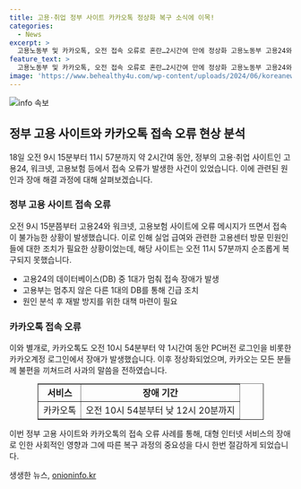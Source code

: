 ```yaml
---
title: 고용·취업 정부 사이트 카카오톡 정상화 복구 소식에 이목!
categories:
  - News
excerpt: >
  고용노동부 및 카카오톡, 오전 접속 오류로 혼란…2시간여 만에 정상화 고용노동부 고용24와 워크넷 등 사이트가 오전 9시 15분쯤부터 오류로 접속이 불가능했으나, 2시간여 만에 복구됐습니다. 데이터베이스(DB) 2대 중 1대가 멈추는 문제로 확인되었지만, 긴급 조치를 통해 정상화됐으며, 원인 분석 후 재발 방지에 최선을 다하겠다고 밝혔습니다. 또한, 카카오톡 역시 일부 서비스에서 접속 오류를 보였으나, 긴급 점검을 통해 정상화됐다고 전했습니다.
feature_text: >
  고용노동부 및 카카오톡, 오전 접속 오류로 혼란…2시간여 만에 정상화 고용노동부 고용24와 워크넷 등 사이트가 오전 9시 15분쯤부터 오류로 접속이 불가능했으나, 2시간여 만에 복구됐습니다. 데이터베이스(DB) 2대 중 1대가 멈추는 문제로 확인되었지만, 긴급 조치를 통해 정상화됐으며, 원인 분석 후 재발 방지에 최선을 다하겠다고 밝혔습니다. 또한, 카카오톡 역시 일부 서비스에서 접속 오류를 보였으나, 긴급 점검을 통해 정상화됐다고 전했습니다.
image: 'https://www.behealthy4u.com/wp-content/uploads/2024/06/koreanews.jpg'
---
```


<p><img src="https://www.behealthy4u.com/wp-content/uploads/2024/06/koreanews.jpg" alt="info 속보" /></p>

<h2 data-ke-size="size26">정부 고용 사이트와 카카오톡 접속 오류 현상 분석</h2>

<p data-ke-size="size16">18일 오전 9시 15분부터 11시 57분까지 약 2시간여 동안, 정부의 고용·취업 사이트인 고용24, 워크넷, 고용보험 등에서 접속 오류가 발생한 사건이 있었습니다. 이에 관련된 원인과 장애 해결 과정에 대해 살펴보겠습니다.</p>

<h3>정부 고용 사이트 접속 오류</h3>

<p data-ke-size="size16">오전 9시 15분쯤부터 고용24와 워크넷, 고용보험 사이트에 오류 메시지가 뜨면서 접속이 불가능한 상황이 발생했습니다. 이로 인해 실업 급여와 관련한 고용센터 방문 민원인들에 대한 조치가 필요한 상황이었는데, 해당 사이트는 오전 11시 57분까지 순조롭게 복구되지 못했습니다.</p>

<ul>
  <li>고용24의 데이터베이스(DB) 중 1대가 멈춰 접속 장애가 발생</li>
  <li>고용부는 멈추지 않은 다른 1대의 DB를 통해 긴급 조치</li>
  <li>원인 분석 후 재발 방지를 위한 대책 마련이 필요</li>
</ul>

<h3>카카오톡 접속 오류</h3>

<p data-ke-size="size16">이와 별개로, 카카오톡도 오전 10시 54분부터 약 1시간여 동안 PC버전 로그인을 비롯한 카카오계정 로그인에서 장애가 발생했습니다. 이후 정상화되었으며, 카카오는 모든 분들께 불편을 끼쳐드려 사과의 말씀을 전하였습니다.</p>

<table border="1" cellpadding="2" cellspacing="0" style="width: 80%; margin: 0 auto;">
  <tr>
    <td style="text-align: center; height: 17px;"><b>서비스</b></td>
    <td style="text-align: center; height: 17px;"><b>장애 기간</b></td>
  </tr>
  <tr>
    <td style="text-align: center; height: 17px;">카카오톡</td>
    <td style="text-align: center; height: 17px;">오전 10시 54분부터 낮 12시 20분까지</td>
  </tr>
</table>

<p data-ke-size="size16">이번 정부 고용 사이트와 카카오톡의 접속 오류 사례를 통해, 대형 인터넷 서비스의 장애로 인한 사회적인 영향과 그에 따른 복구 과정의 중요성을 다시 한번 절감하게 되었습니다.</p>
생생한 뉴스, <a href="https://onioninfo.kr" rel="dofollow">onioninfo.kr</a>


